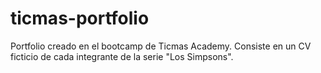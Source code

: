 # ticmas-portfolio
Portfolio creado en el bootcamp de Ticmas Academy. Consiste en un CV ficticio de cada integrante de la serie "Los Simpsons".
